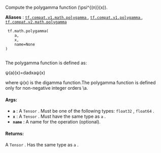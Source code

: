 

Compute the polygamma function \(\psi^{(n)}(x)\).

**Aliases** : [ `tf.compat.v1.math.polygamma` ](/api_docs/python/tf/math/polygamma), [ `tf.compat.v1.polygamma` ](/api_docs/python/tf/math/polygamma), [ `tf.compat.v2.math.polygamma` ](/api_docs/python/tf/math/polygamma)

```
 tf.math.polygamma(
    a,
    x,
    name=None
)
 
```

The polygamma function is defined as:

ψ(a)(x)=dadxaψ(x)

where ψ(x) is the digamma function.The polygamma function is defined only for non-negative integer orders \a\.

#### Args:
- **`a`** : A  `Tensor` . Must be one of the following types:  `float32` ,  `float64` .
- **`x`** : A  `Tensor` . Must have the same type as  `a` .
- **`name`** : A name for the operation (optional).


#### Returns:
A  `Tensor` . Has the same type as  `a` .

